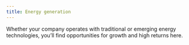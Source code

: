 ```yaml
---
title: Energy generation
---
```

Whether your company operates with traditional or emerging energy technologies, you’ll find opportunities for growth and high returns here.
